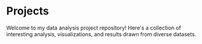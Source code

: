 # Projects
Welcome to my data analysis project repository! Here's a collection of interesting analysis, visualizations, and results drawn from diverse datasets.
